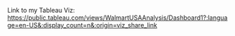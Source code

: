 Link to my Tableau Viz:
https://public.tableau.com/views/WalmartUSAAnalysis/Dashboard1?:language=en-US&:display_count=n&:origin=viz_share_link
